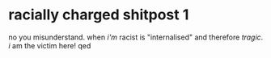 # racially charged shitpost 1

no you misunderstand. when _i'm_ racist is "internalised" and therefore _tragic_.
_i_ am the victim here! qed

